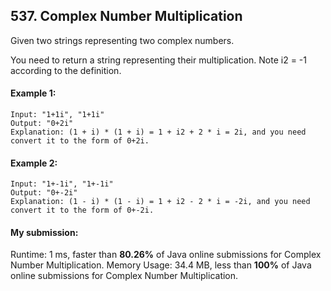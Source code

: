 ## 537. Complex Number Multiplication
Given two strings representing two complex numbers.

You need to return a string representing their multiplication. Note i2 = -1 according to the definition.

#### Example 1:

```
Input: "1+1i", "1+1i"
Output: "0+2i"
Explanation: (1 + i) * (1 + i) = 1 + i2 + 2 * i = 2i, and you need convert it to the form of 0+2i.
```

#### Example 2:

```
Input: "1+-1i", "1+-1i"
Output: "0+-2i"
Explanation: (1 - i) * (1 - i) = 1 + i2 - 2 * i = -2i, and you need convert it to the form of 0+-2i.
```

#### My submission:
Runtime: 1 ms, faster than **80.26%** of Java online submissions for Complex Number Multiplication.
Memory Usage: 34.4 MB, less than **100%** of Java online submissions for Complex Number Multiplication.

